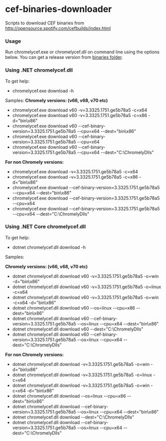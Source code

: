 # cef-binaries-downloader
Scripts to download CEF binaries from http://opensource.spotify.com/cefbuilds/index.html

### Usage
Run chromelycef.exe or chromelycef.dll  on command line using the options below. You can get a release version from [binaries folder](https://github.com/chromelyapps/cef-binaries-downloader/tree/master/binaries). 

### Using .NET chromelycef.dll

To get help:
- chromelycef.exe download -h

Samples:
**Chromely versions: (v66, v68, v70 etc)**

- chromelycef.exe download v60 -v=3.3325.1751.ge5b78a5 -c=x64 
- chromelycef.exe download v60 -v=3.3325.1751.ge5b78a5 -c=x86 -d="bin\x86" 
- chromelycef.exe download v60 --cef-binary-version=3.3325.1751.ge5b78a5 --cpu=x64 --dest="bin\x86"
- chromelycef.exe download v60 --cef-binary-version=3.3325.1751.ge5b78a5 --cpu=x64
- chromelycef.exe download v60 --cef-binary-version=3.3325.1751.ge5b78a5 --cpu=x64 --dest="C:\ChromelyDlls"
 
**For non Chromely versions:**
 
- chromelycef.exe download -v=3.3325.1751.ge5b78a5 -c=x64 
- chromelycef.exe download -v=3.3325.1751.ge5b78a5 -c=x86 -d="bin\x86" 
- chromelycef.exe download --cef-binary-version=3.3325.1751.ge5b78a5 --cpu=x64 --dest="bin\x86"
- chromelycef.exe download --cef-binary-version=3.3325.1751.ge5b78a5 --cpu=x64
- chromelycef.exe download --cef-binary-version=3.3325.1751.ge5b78a5 --cpu=x64 --dest="C:\ChromelyDlls"

### Using .NET Core chromelycef.dll

To get help:
- dotnet chromelycef.dll download -h

Samples:

**Chromely versions: (v66, v68, v70 etc)**

- dotnet chromelycef.dll download v60 -v=3.3325.1751.ge5b78a5 -o=win -d="bin\x86"
- dotnet chromelycef.dll download v60 -v=3.3325.1751.ge5b78a5 -o=linux -c=x64 
- dotnet chromelycef.dll download v60 -v=3.3325.1751.ge5b78a5 -o=win -c=x64 -d="bin\x86"
- dotnet chromelycef.dll download v60 --os=linux --cpu=x86 --dest="bin\x86"
- dotnet chromelycef.dll download v60 --cef-binary-version=3.3325.1751.ge5b78a5 --os=linux --cpu=x64 --dest="bin\x86"
- dotnet chromelycef.dll download v60 --dest="C:\ChromelyDlls"
- dotnet chromelycef.dll download v60 --cef-binary-version=3.3325.1751.ge5b78a5 --os=linux --cpu=x64 --dest="C:\ChromelyDlls"

**For non Chromely versions:**

- dotnet chromelycef.dll download  -v=3.3325.1751.ge5b78a5 -o=win -d="bin\x86"
- dotnet chromelycef.dll download  -v=3.3325.1751.ge5b78a5 -o=linux -c=x64 
- dotnet chromelycef.dll download  -v=3.3325.1751.ge5b78a5 -o=win -c=x64 -d="bin\x86"
- dotnet chromelycef.dll download  --os=linux --cpu=x86 --dest="bin\x86"
- dotnet chromelycef.dll download  --cef-binary-version=3.3325.1751.ge5b78a5 --os=linux --cpu=x64 --dest="bin\x86"
- dotnet chromelycef.dll download  --dest="C:\ChromelyDlls"
- dotnet chromelycef.dll download  --cef-binary-version=3.3325.1751.ge5b78a5 --os=linux --cpu=x64 --dest="C:\ChromelyDlls"
